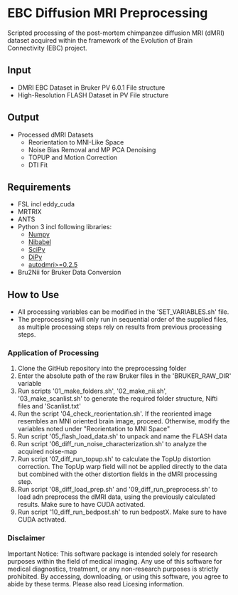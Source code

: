 # EBC Diffusion MRI Preprocessing
Scripted processing of the post-mortem chimpanzee diffusion MRI (dMRI) dataset acquired within the framework of the Evolution of Brain Connectivity (EBC) project.

## Input
- DMRI EBC Dataset in Bruker PV 6.0.1 File structure
- High-Resolution FLASH Dataset in PV File structure

## Output
- Processed dMRI Datasets
  - Reorientation to MNI-Like Space
  - Noise Bias Removal and MP PCA Denoising 
  - TOPUP and Motion Correction 
  - DTI Fit

## Requirements
* FSL incl eddy_cuda
* MRTRIX
* ANTS
* Python 3 incl following libraries: 
	* [Numpy](https://pypi.org/project/numpy/)
	* [Nibabel](https://pypi.org/project/nibabel/) 
	* [SciPy](https://pypi.org/project/scipy/)
	* [DiPy](https://pypi.org/project/dipy/)
	* [autodmri>=0.2.5](https://pypi.org/project/autodmri/)
* Bru2Nii for Bruker Data Conversion

## How to Use
- All processing variables can be modified in the 'SET_VARIABLES.sh' file.
- The preprocessing will only run in sequential order of the supplied files, as multiple processing steps rely on results from previous processing steps. 

### Application of Processing
1. Clone the GitHub repository into the preprocessing folder 
2. Enter the absolute path of the raw Bruker files in the 'BRUKER_RAW_DIR' variable
3. Run scripts '01_make_folders.sh', '02_make_nii.sh', '03_make_scanlist.sh' to generate the required folder structure, Nifti files and 'Scanlist.txt'
4. Run the script '04_check_reorientation.sh'. If the reoriented image resembles an MNI oriented brain image, proceed. Otherwise, modify the variables noted under "Reorientation to MNI Space"
5. Run script '05_flash_load_data.sh' to unpack and name the FLASH data
6. Run script '06_diff_run_noise_characterization.sh' to analyze the acquired noise-map
7. Run script '07_diff_run_topup.sh' to calculate the TopUp distortion correction. The TopUp warp field will not be applied directly to the data but combined with the other distortion fields in the dMRI processing step. 
8. Run script '08_diff_load_prep.sh' and '09_diff_run_preprocess.sh' to load adn preprocess the dMRI data, using the previously calculated results. Make sure to have CUDA activated.
9. Run script '10_diff_run_bedpost.sh' to run bedpostX. Make sure to have CUDA activated. 

### Disclaimer
Important Notice: This software package is intended solely for research purposes within the field of medical imaging. Any use of this software for medical diagnostics, treatment, or any non-research purposes is strictly prohibited. By accessing, downloading, or using this software, you agree to abide by these terms. Please also read Licesing information. 
